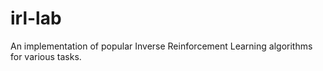# irl-lab
An implementation of popular Inverse Reinforcement Learning algorithms for various tasks.
